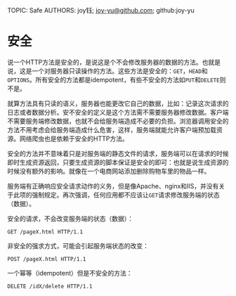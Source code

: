 TOPIC: Safe
AUTHORS: joy钰; joy-yu@github.com; github:joy-yu

# 安全

说一个HTTP方法是安全的，是说这是个不会修改服务器的数据的方法。也就是说，这是一个对服务器只读操作的方法。这些方法是安全的：`GET`，`HEAD`和`OPTIONS`。所有安全的方法都是idempotent，有些不安全的方法如`PUT`和`DELETE`则不是。

就算方法具有只读的语义，服务器也能更改它自己的数据，比如：记录这次请求的日志或者数据分析。安不安全的定义是这个方法需不需要服务器修改数据。客户端不需要服务端修改数据，也就不会给服务端造成不必要的负担。浏览器调用安全的方法不用考虑会给服务端造成什么危害，这样，服务端就能允许客户端预加载资源。网络爬虫也是依赖于安全的HTTP方法。

安全的方法并不意味着只是对服务端的静态文件的请求，服务端可以在请求的时候即时生成资源返回，只要生成资源的脚本保证是安全的即可：也就是说生成资源的时候没有额外的影响。就像在一个电商网站添加删除购物车里的物品一样。

服务端有正确响应安全请求动作的义务，但是像Apache、nginx和IIS，并没有关于此项的强制规定。再次强调，任何应用都不应该让`GET`请求修改服务端的状态（数据）。

安全的请求，不会改变服务端的状态（数据）：

```http
GET /pageX.html HTTP/1.1
```

非安全的强求方式，可能会引起服务端状态的改变：

```http
POST /pageX.html HTTP/1.1
```

一个幂等（idempotent）但是不安全的方法：

```http
DELETE /idX/delete HTTP/1.1
```
